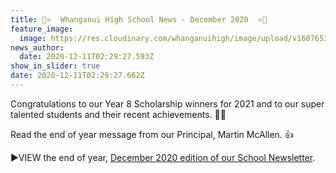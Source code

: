 ```yaml
---
title: 🎄⭐️  Whanganui High School News - December 2020  ⭐️🎄
feature_image:
  image: https://res.cloudinary.com/whanganuihigh/image/upload/v1607653788/News/GREEN_WHS_HEADER_december.jpg
news_author:
  date: 2020-12-11T02:29:27.593Z
show_in_slider: true
date: 2020-12-11T02:29:27.662Z
---
```

Congratulations to our Year 8 Scholarship winners for 2021 and to our super talented students and their recent achievements. 👏👏  

Read the end of year message from our Principal, Martin McAllen. 👍

▶️VIEW the end of year, [December 2020 edition of our School Newsletter](https://res.cloudinary.com/whanganuihigh/image/upload/v1607646006/newsletters/DECEMBER_2020_rivercity_press_new_web3.pdf).